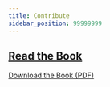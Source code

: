 ```yaml
---
title: Contribute
sidebar_position: 99999999
---
```


## [Read the Book](https://phyrone.github.io/project-rex/book/)

[Download the Book (PDF)](https://phyrone.github.io/project-rex/book/book.pdf)